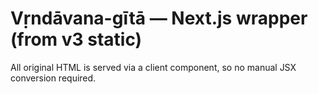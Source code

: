 # Vṛndāvana-gītā — Next.js wrapper (from v3 static)

All original HTML is served via a client component, so no manual JSX conversion required.
